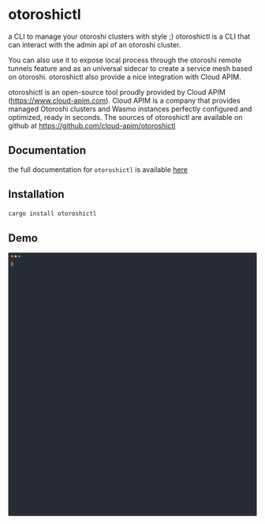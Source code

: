 # otoroshictl

a CLI to manage your otoroshi clusters with style ;) otoroshictl is a CLI that can interact with the admin api of an otoroshi cluster.

You can also use it to expose local process through the otoroshi remote tunnels feature and as an universal sidecar to create a service mesh based on otoroshi. otoroshictl also provide a nice integration with Cloud APIM.

otoroshictl is an open-source tool proudly provided by Cloud APIM (https://www.cloud-apim.com). Cloud APIM is a company that provides managed Otoroshi clusters and Wasmo instances perfectly configured and optimized, ready in seconds. The sources of otoroshictl are available on github at https://github.com/cloud-apim/otoroshictl

## Documentation

the full documentation for `otoroshictl` is available [here](cloud-apim.github.io/otoroshictl/)

## Installation

```sh
cargo install otoroshictl
```

## Demo

<p align="center">
  <img width="750" src="./demo.svg">
</p>
